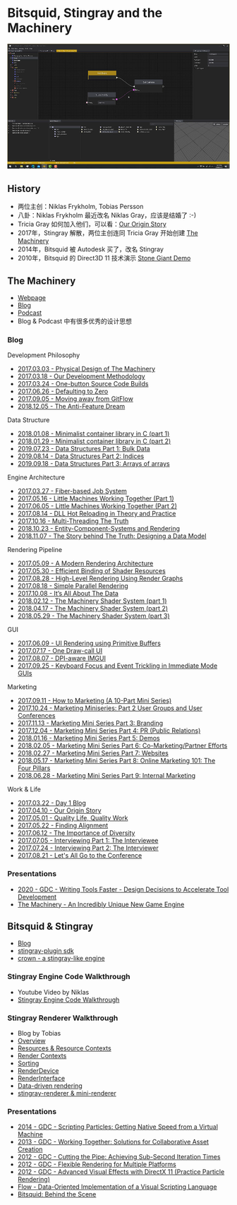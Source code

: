 # Bitsquid, Stingray and the Machinery

![](images/2020_11_02_bitsquid_stingray_and_the_machinery/editor.png)


## History

* 两位主创：Niklas Frykholm, Tobias Persson
* 八卦：Niklas Frykholm 最近改名 Niklas Gray，应该是结婚了 :-)
* Tricia Gray 如何加入他们，可以看：[Our Origin Story][4]
* 2017年，Stingray 解散，两位主创连同 Tricia Gray 开始创建 [The Machinery][3]
* 2014年，Bitsquid 被 Autodesk 买了，改名 Stingray
* 2010年，Bitsquid 的 Direct3D 11 技术演示 [Stone Giant Demo][2]


## The Machinery

* [Webpage][3]
* [Blog][6]
* [Podcast][5]
* Blog & Podcast 中有很多优秀的设计思想

### Blog

Development Philosophy

* [2017.03.03 - Physical Design of The Machinery][26]
* [2017.03.18 - Our Development Methodology][27]
* [2017.03.24 - One-button Source Code Builds][28]
* [2017.06.26 - Defaulting to Zero][42]
* [2017.09.05 - Moving away from GitFlow][63]
* [2018.12.05 - The Anti-Feature Dream][74]

Data Structure

* [2018.01.08 - Minimalist container library in C (part 1)][46]
* [2018.01.29 - Minimalist container library in C (part 2)][47]
* [2019.07.23 - Data Structures Part 1: Bulk Data][43]
* [2019.08.14 - Data Structures Part 2: Indices][44]
* [2019.09.18 - Data Structures Part 3: Arrays of arrays][45]

Engine Architecture

* [2017.03.27 - Fiber-based Job System][29]
* [2017.05.16 - Little Machines Working Together (Part 1)][34]
* [2017.06.05 - Little Machines Working Together (Part 2)][37]
* [2017.08.14 - DLL Hot Reloading in Theory and Practice][59]
* [2017.10.16 - Multi-Threading The Truth][66]
* [2018.10.23 - Entity-Component-Systems and Rendering][73]
* [2018.11.07 - The Story behind The Truth: Designing a Data Model][67]

Rendering Pipeline

* [2017.05.09 - A Modern Rendering Architecture][33]
* [2017.05.30 - Efficient Binding of Shader Resources][36]
* [2017.08.28 - High-Level Rendering Using Render Graphs][61]
* [2017.08.18 - Simple Parallel Rendering][62]
* [2017.10.08 - It’s All About The Data][65]
* [2018.02.12 - The Machinery Shader System (part 1)][70]
* [2018.04.17 - The Machinery Shader System (part 2)][71]
* [2018.05.29 - The Machinery Shader System (part 3)][73]

GUI

* [2017.06.09 - UI Rendering using Primitive Buffers][38]
* [2017.07.17 - One Draw-call UI][40]
* [2017.08.07 - DPI-aware IMGUI][41]
* [2017.09.25 - Keyboard Focus and Event Trickling in Immediate Mode GUIs][64]

Marketing

* [2017.09.11 - How to Marketing (A 10-Part Mini Series)][48]
* [2017.10.24 - Marketing Miniseries: Part 2 User Groups and User Conferences][49]
* [2017.11.13 - Marketing Mini Series Part 3: Branding][50]
* [2017.12.04 - Marketing Mini Series Part 4: PR (Public Relations)][51]
* [2018.01.16 - Marketing Mini Series Part 5: Demos][52]
* [2018.02.05 - Marketing Mini Series Part 6: Co-Marketing/Partner Efforts][53]
* [2018.02.27 - Marketing Mini Series Part 7: Websites][54]
* [2018.05.17 - Marketing Mini Series Part 8: Online Marketing 101: The Four Pillars][55]
* [2018.06.28 - Marketing Mini Series Part 9: Internal Marketing][56]

Work & Life

* [2017.03.22 - Day 1 Blog][30]
* [2017.04.10 - Our Origin Story][31]
* [2017.05.01 - Quality Life, Quality Work][32]
* [2017.05.22 - Finding Alignment][35]
* [2017.06.12 - The Importance of Diversity][39]
* [2017.07.05 - Interviewing Part 1: The Interviewee][57]
* [2017.07.24 - Interviewing Part 2: The Interviewer][58]
* [2017.08.21 - Let's All Go to the Conference][60]

### Presentations

* [2020 - GDC - Writing Tools Faster - Design Decisions to Accelerate Tool Development][8]
* [The Machinery - An Incredibly Unique New Game Engine][25]


## Bitsquid & Stingray

* [Blog][7]
* [stingray-plugin sdk][68]
* [crown - a stingray-like engine][69]

### Stingray Engine Code Walkthrough

* Youtube Video by Niklas
* [Stingray Engine Code Walkthrough][9]

### Stingray Renderer Walkthrough

* Blog by Tobias
* [Overview][10]
* [Resources & Resource Contexts][11]
* [Render Contexts][12]
* [Sorting][13]
* [RenderDevice][14]
* [RenderInterface][15]
* [Data-driven rendering][16]
* [stingray-renderer & mini-renderer][17]

### Presentations

* [2014 - GDC - Scripting Particles: Getting Native Speed from a Virtual Machine][22]
* [2013 - GDC - Working Together: Solutions for Collaborative Asset Creation][21]
* [2012 - GDC - Cutting the Pipe: Achieving Sub-Second Iteration Times][18]
* [2012 - GDC - Flexible Rendering for Multiple Platforms][19]
* [2012 - GDC - Advanced Visual Effects with DirectX 11 (Practice Particle Rendering)][23]
* [Flow - Data-Oriented Implementation of a Visual Scripting Language][20]
* [Bitsquid: Behind the Scene][24]


[1]:https://en.wikipedia.org/wiki/Bitsquid
[2]:https://www.nvidia.co.uk/coolstuff/demos#!/stone-giant
[3]:https://ourmachinery.com/
[4]:https://ourmachinery.com/post/our-origin-story/
[5]:https://open.spotify.com/show/4Vmkz8eEPZE5Gl8FxFqG3S
[6]:https://ourmachinery.com/post/
[7]:http://bitsquid.blogspot.com/
[8]:https://www.youtube.com/watch?v=yYq_dviv1B0
[9]:https://www.youtube.com/playlist?list=PLUxuJBZBzEdxzVpoBQY9agA8JUgNkeYSV
[10]:http://bitsquid.blogspot.com/2017/02/stingray-renderer-walkthrough-1-overview.html
[11]:http://bitsquid.blogspot.com/2017/02/stingray-renderer-walkthrough-2.html
[12]:http://bitsquid.blogspot.com/2017/02/stingray-renderer-walkthrough-3-render.html
[13]:http://bitsquid.blogspot.com/2017/02/stingray-renderer-walkthrough-4-sorting.html
[14]:http://bitsquid.blogspot.com/2017/02/stingray-renderer-walkthrough-5.html
[15]:http://bitsquid.blogspot.com/2017/02/stingray-renderer-walkthrough-6.html
[16]:http://bitsquid.blogspot.com/2017/03/stingray-renderer-walkthrough-7-data.html
[17]:http://bitsquid.blogspot.com/2017/03/stingray-renderer-walkthrough-8.html
[18]:https://www.gdcvault.com/play/1015558/Cutting-the-Pipe-Achieving-Sub
[19]:https://www.gdcvault.com/play/1015770/Flexible-Rendering-for-Multiple-Platforms
[20]:http://bitsquid.blogspot.com/2011/05/flow-data-oriented-implementation-of.html
[21]:https://www.gdcvault.com/play/1017738/Working-Together-Solutions-for-Collaborative
[22]:https://www.gdcvault.com/play/1020380/Scripting-Particles-Getting-Native-Speed
[23]:https://www.gdcvault.com/play/1015508/Advanced-Visual-Effects-with-DirectX
[24]:https://www.kth.se/social/upload/5289cb3ff276542440dd668c/bitsquid-behind-the-scenes.pdf
[25]:https://www.youtube.com/watch?v=fK8HeXMAziw
[26]:https://ourmachinery.com/post/physical-design/
[27]:https://ourmachinery.com/post/our-development-methodology/
[28]:https://ourmachinery.com/post/one-button-source-code-builds/
[29]:https://ourmachinery.com/post/fiber-based-job-system/
[30]:https://ourmachinery.com/post/day-1-blog/
[31]:https://ourmachinery.com/post/our-origin-story/
[32]:https://ourmachinery.com/post/quality-life-quality-work/
[33]:https://ourmachinery.com/post/a-modern-rendering-architecture/
[34]:https://ourmachinery.com/post/little-machines-working-together-part-1/
[35]:https://ourmachinery.com/post/finding-alignment/
[36]:https://ourmachinery.com/post/efficient-binding-of-shader-resources/
[37]:https://ourmachinery.com/post/little-machines-working-together-part-2/
[38]:https://ourmachinery.com/post/ui-rendering-using-primitive-buffers/
[39]:https://ourmachinery.com/post/the-importance-of-diversity/
[40]:https://ourmachinery.com/post/one-draw-call-ui/
[41]:https://ourmachinery.com/post/dpi-aware-imgui/
[42]:https://ourmachinery.com/post/defaulting-to-zero/
[43]:https://ourmachinery.com/post/data-structures-part-1-bulk-data/
[44]:https://ourmachinery.com/post/data-structures-part-2-indices/
[45]:https://ourmachinery.com/post/data-structures-part-3-arrays-of-arrays/
[46]:https://ourmachinery.com/post/minimalist-container-library-in-c-part-1/
[47]:https://ourmachinery.com/post/minimalist-container-library-in-c-part-2/
[48]:https://ourmachinery.com/post/how-to-marketing-events/
[49]:https://ourmachinery.com/post/marketing-miniseries-part-2-user-groups-and-user-conferences/
[50]:https://ourmachinery.com/post/marketing-mini-series-part-3-branding/
[51]:https://ourmachinery.com/post/marketing-mini-series-part-4-pr-public-relations/
[52]:https://ourmachinery.com/post/marketing-mini-series-part-5-demos/
[53]:https://ourmachinery.com/post/marketing-mini-series-part-6-co-marketing-partner-efforts/
[54]:https://ourmachinery.com/post/marketing-mini-series-part-7-websites/
[55]:https://ourmachinery.com/post/marketing-mini-series-part-8-online-marketing/
[56]:https://ourmachinery.com/post/marketing-mini-series-part-9-internal-marketing/
[57]:https://ourmachinery.com/post/interviewing-part-1-the-interviewee/
[58]:https://ourmachinery.com/post/interviewing-part-2-the-interviewer/
[59]:https://ourmachinery.com/post/dll-hot-reloading-in-theory-and-practice/
[60]:https://ourmachinery.com/post/lets-all-go-to-the-conference/
[61]:https://ourmachinery.com/post/high-level-rendering-using-render-graphs/
[62]:https://ourmachinery.com/post/simple-parallel-rendering/
[63]:https://ourmachinery.com/post/moving-away-from-git-flow/
[64]:https://ourmachinery.com/post/keyboard-focus-and-event-trickling-in-immediate-mode-guis/
[65]:https://ourmachinery.com/post/its-all-about-the-data/
[66]:https://ourmachinery.com/post/multi-threading-the-truth/
[67]:https://ourmachinery.com/post/the-story-behind-the-truth-designing-a-data-model/
[68]:https://github.com/AutodeskGames/stingray-plugin
[69]:https://github.com/dbartolini/crown
[70]:https://ourmachinery.com/post/the-machinery-shader-system-part-1/
[71]:https://ourmachinery.com/post/the-machinery-shader-system-part-2/
[72]:https://ourmachinery.com/post/the-machinery-shader-system-part-3/
[73]:https://ourmachinery.com/post/ecs-and-rendering/
[74]:https://ourmachinery.com/post/the-anti-feature-dream/
